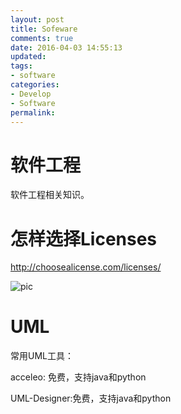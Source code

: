```yaml
---
layout: post
title: Sofeware
comments: true
date: 2016-04-03 14:55:13
updated:
tags:
- software
categories:
- Develop
- Software
permalink:
---
```


# 软件工程

软件工程相关知识。

# 怎样选择Licenses

<http://choosealicense.com/licenses/>

![pic](/images/license.jpeg)

# UML

常用UML工具：

acceleo: 免费，支持java和python

UML-Designer:免费，支持java和python

